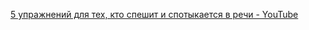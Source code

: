 [5 упражнений для тех, кто спешит и спотыкается в речи - YouTube](https://youtu.be/KjzFVgbs8Sg?si=W1-E5cvMtkSaVQyX)